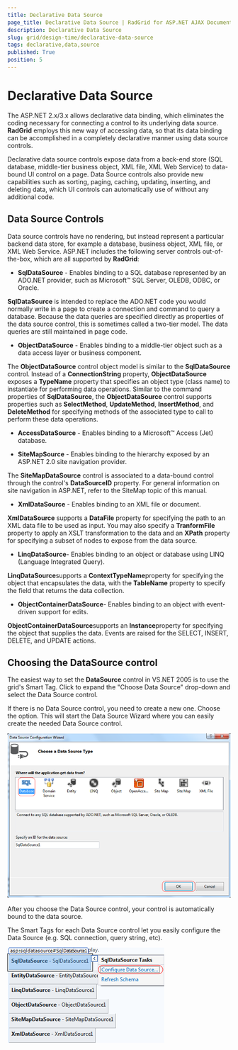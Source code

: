 ```yaml
---
title: Declarative Data Source
page_title: Declarative Data Source | RadGrid for ASP.NET AJAX Documentation
description: Declarative Data Source
slug: grid/design-time/declarative-data-source
tags: declarative,data,source
published: True
position: 5
---
```


# Declarative Data Source



The ASP.NET 2.x/3.x allows declarative data binding, which eliminates the coding necessary for connecting a control to its underlying data source. **RadGrid** employs this new way of accessing data, so that its data binding can be accomplished in a completely declarative manner using data source controls.

Declarative data source controls expose data from a back-end store (SQL database, middle-tier business object, XML file, XML Web Service) to data-bound UI control on a page. Data Source controls also provide new capabilities such as sorting, paging, caching, updating, inserting, and deleting data, which UI controls can automatically use of without any additional code.

## Data Source Controls

Data source controls have no rendering, but instead represent a particular backend data store, for example a database, business object, XML file, or XML Web Service. ASP.NET includes the following server controls out-of-the-box, which are all supported by **RadGrid**:

* **SqlDataSource** - Enables binding to a SQL database represented by an ADO.NET provider, such as Microsoft™ SQL Server, OLEDB, ODBC, or Oracle.

**SqlDataSource** is intended to replace the ADO.NET code you would normally write in a page to create a connection and command to query a database. Because the data queries are specified directly as properties of the data source control, this is sometimes called a two-tier model. The data queries are still maintained in page code.

* **ObjectDataSource** - Enables binding to a middle-tier object such as a data access layer or business component.

The **ObjectDataSource** control object model is similar to the **SqlDataSource** control. Instead of a **ConnectionString** property, **ObjectDataSource** exposes a **TypeName** property that specifies an object type (class name) to instantiate for performing data operations. Similar to the command properties of **SqlDataSource**, the **ObjectDataSource** control supports properties such as **SelectMethod**, **UpdateMethod**, **InsertMethod**, and **DeleteMethod** for specifying methods of the associated type to call to perform these data operations.

* **AccessDataSource** - Enables binding to a Microsoft™ Access (Jet) database.

* **SiteMapSource** - Enables binding to the hierarchy exposed by an ASP.NET 2.0 site navigation provider.

The **SiteMapDataSource** control is associated to a data-bound control through the control's **DataSourceID** property. For general information on site navigation in ASP.NET, refer to the SiteMap topic of this manual.

* **XmlDataSource** - Enables binding to an XML file or document.

**XmlDataSource** supports a **DataFile** property for specifying the path to an XML data file to be used as input. You may also specify a **TranformFile** property to apply an XSLT transformation to the data and an **XPath** property for specifying a subset of nodes to expose from the data source.

* **LinqDataSource**- Enables binding to an object or database using LINQ (Language Integrated Query).

**LinqDataSource**supports a **ContextTypeName**property for specifying the object that encapsulates the data, with the **TableName** property to specify the field that returns the data collection.

* **ObjectContainerDataSource**- Enables binding to an object with event-driven support for edits.

**ObjectContainerDataSource**supports an **Instance**property for specifying the object that supplies the data. Events are raised for the SELECT, INSERT, DELETE, and UPDATE actions.

## Choosing the DataSource control

The easiest way to set the **DataSource** control in VS.NET 2005 is to use the grid's Smart Tag. Click to expand the "Choose Data Source" drop-down and select the Data Source control.



If there is no Data Source control, you need to create a new one. Choose the <New data source...> option. This will start the Data Source Wizard where you can easily create the needed Data Source control.

![grid gettingstarted 4](images/grid_gettingstarted4.png)

After you choose the Data Source control, your control is automatically bound to the data source.

The Smart Tags for each Data Source control let you easily configure the Data Source (e.g. SQL connection, query string, etc).

![grd Data Source Controls](images/grd_DataSourceControls.png)
